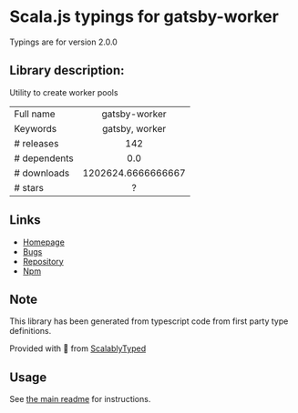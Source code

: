 
# Scala.js typings for gatsby-worker

Typings are for version 2.0.0

## Library description:
Utility to create worker pools

|                    |                 |
| ------------------ | :-------------: |
| Full name          | gatsby-worker |
| Keywords           | gatsby, worker |
| # releases         | 142 |
| # dependents       | 0.0 |
| # downloads        | 1202624.6666666667 |
| # stars            | ? |

## Links
- [Homepage](https://github.com/gatsbyjs/gatsby/tree/master/packages/gatsby-worker#readme)
- [Bugs](https://github.com/gatsbyjs/gatsby/issues)
- [Repository](https://github.com/gatsbyjs/gatsby)
- [Npm](https://www.npmjs.com/package/gatsby-worker)
    


## Note
This library has been generated from typescript code from first party type definitions.

Provided with :purple_heart: from [ScalablyTyped](https://github.com/oyvindberg/ScalablyTyped)

## Usage
See [the main readme](../../readme.md) for instructions.


